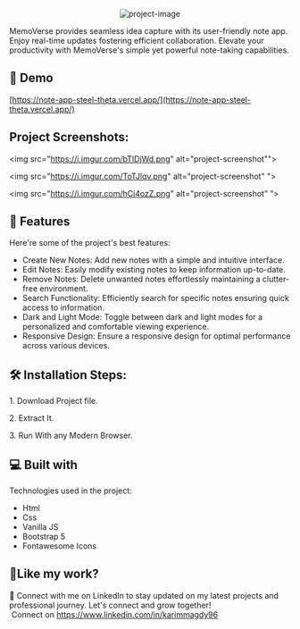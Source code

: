 <p align="center"><img src="https://i.imgur.com/yHaWmtm.png" alt="project-image"></p>

<p id="description">MemoVerse provides seamless idea capture with its user-friendly note app. Enjoy real-time updates fostering efficient collaboration. Elevate your productivity with MemoVerse's simple yet powerful note-taking capabilities.</p>

<h2>🚀 Demo</h2>

[https://note-app-steel-theta.vercel.app/](https://note-app-steel-theta.vercel.app/)

<h2>Project Screenshots:</h2>

<img src="https://i.imgur.com/bTIDjWd.png" alt="project-screenshot"">

<img src="https://i.imgur.com/ToTJlqv.png" alt="project-screenshot" ">

<img src="https://i.imgur.com/hCi4ozZ.png" alt="project-screenshot" ">

  
  
<h2>🧐 Features</h2>

Here're some of the project's best features:

*   Create New Notes: Add new notes with a simple and intuitive interface.
*   Edit Notes: Easily modify existing notes to keep information up-to-date.
*   Remove Notes: Delete unwanted notes effortlessly maintaining a clutter-free environment.
*   Search Functionality: Efficiently search for specific notes ensuring quick access to information.
*   Dark and Light Mode: Toggle between dark and light modes for a personalized and comfortable viewing experience.
*   Responsive Design: Ensure a responsive design for optimal performance across various devices.

<h2>🛠️ Installation Steps:</h2>

<p>1. Download Project file.</p>

<p>2. Extract It.</p>

<p>3. Run With any Modern Browser.</p>

  
  
<h2>💻 Built with</h2>

Technologies used in the project:

*   Html
*   Css
*   Vanilla JS
*   Bootstrap 5
*   Fontawesome Icons

<h2>💖Like my work?</h2>

👋 Connect with me on LinkedIn to stay updated on my latest projects and professional journey. Let's connect and grow together!<br>
  &nbsp;Connect on https://www.linkedin.com/in/karimmagdy96
